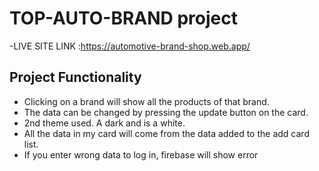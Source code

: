 # TOP-AUTO-BRAND project

-LIVE SITE LINK :https://automotive-brand-shop.web.app/

## Project Functionality
- Clicking on a brand will show all the products of that brand.
- The data can be changed by pressing the update button on the card.
- 2nd theme used. A dark and is a white.
- All the data in my card will come from the data added to the add card list.
- If you enter wrong data to log in, firebase will show error